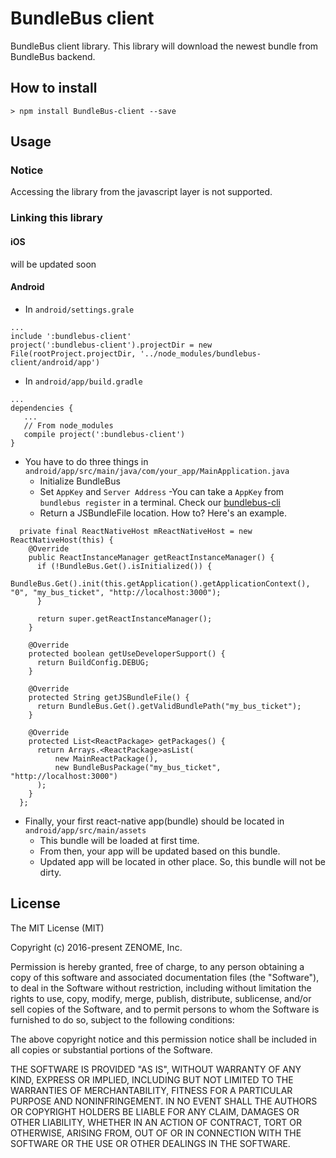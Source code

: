 # BundleBus client #
BundleBus client library. This library will download the newest bundle from BundleBus backend.

## How to install ##
~~~~
> npm install BundleBus-client --save
~~~~

## Usage ##
### Notice ###
Accessing the library from the javascript layer is not supported.

### Linking this library ###
#### iOS ####
will be updated soon


#### Android ####
- In `android/settings.grale`
~~~~
...
include ':bundlebus-client'
project(':bundlebus-client').projectDir = new File(rootProject.projectDir, '../node_modules/bundlebus-client/android/app')
~~~~
- In `android/app/build.gradle`

~~~~
...
dependencies {
   ...
   // From node_modules
   compile project(':bundlebus-client')
}
~~~~

- You have to do three things in `android/app/src/main/java/com/your_app/MainApplication.java`
   - Initialize BundleBus
   - Set `AppKey` and `Server Address`
    -You can take a `AppKey` from `bundlebus register` in a terminal. Check our [bundlebus-cli](https://github.com/zenome/BundleBus-cli)
   - Return a JSBundleFile location.
  How to? Here's an example.
~~~~
  private final ReactNativeHost mReactNativeHost = new ReactNativeHost(this) {
    @Override
    public ReactInstanceManager getReactInstanceManager() {
      if (!BundleBus.Get().isInitialized()) {
        BundleBus.Get().init(this.getApplication().getApplicationContext(), "0", "my_bus_ticket", "http://localhost:3000");
      }

      return super.getReactInstanceManager();
    }

    @Override
    protected boolean getUseDeveloperSupport() {
      return BuildConfig.DEBUG;
    }

    @Override
    protected String getJSBundleFile() {
      return BundleBus.Get().getValidBundlePath("my_bus_ticket");
    }

    @Override
    protected List<ReactPackage> getPackages() {
      return Arrays.<ReactPackage>asList(
          new MainReactPackage(),
          new BundleBusPackage("my_bus_ticket", "http://localhost:3000")
      );
    }
  };
~~~~
- Finally, your first react-native app(bundle) should be located in `android/app/src/main/assets`
   - This bundle will be loaded at first time.
   - From then, your app will be updated based on this bundle.
   - Updated app will be located in other place. So, this bundle will not be dirty.
   

## License
The MIT License (MIT)

Copyright (c) 2016-present ZENOME, Inc.

Permission is hereby granted, free of charge, to any person obtaining a copy of this software and associated documentation files (the "Software"), to deal in the Software without restriction, including without limitation the rights to use, copy, modify, merge, publish, distribute, sublicense, and/or sell copies of the Software, and to permit persons to whom the Software is furnished to do so, subject to the following conditions:

The above copyright notice and this permission notice shall be included in all copies or substantial portions of the Software.

THE SOFTWARE IS PROVIDED "AS IS", WITHOUT WARRANTY OF ANY KIND, EXPRESS OR IMPLIED, INCLUDING BUT NOT LIMITED TO THE WARRANTIES OF MERCHANTABILITY, FITNESS FOR A PARTICULAR PURPOSE AND NONINFRINGEMENT. IN NO EVENT SHALL THE AUTHORS OR COPYRIGHT HOLDERS BE LIABLE FOR ANY CLAIM, DAMAGES OR OTHER LIABILITY, WHETHER IN AN ACTION OF CONTRACT, TORT OR OTHERWISE, ARISING FROM, OUT OF OR IN CONNECTION WITH THE SOFTWARE OR THE USE OR OTHER DEALINGS IN THE SOFTWARE.
